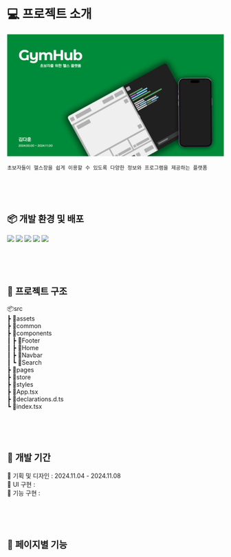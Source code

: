 # 💻 프로젝트 소개

<img src="/public/Intro.png">

`초보자들이 헬스장을 쉽게 이용할 수 있도록 다양한 정보와 프로그램을 제공하는 플랫폼`

<br><br><br>

## 📦 개발 환경 및 배포

<span>
  <img src="https://img.shields.io/badge/React-1572B6?style=flat&logo=react&logoColor=white">
  <img src="https://img.shields.io/badge/TypeScript-3178C6?style=flat&logo=typescript&logoColor=white">
  <img src="https://img.shields.io/badge/Styled_Components-DB7093?style=flat&logo=styled-components&logoColor=white">
  <img src="https://img.shields.io/badge/React_Router-CA4245?style=flat&logo=React-Router&logoColor=white">
  <img src="https://img.shields.io/badge/zustand-433E38?style=flat&logo=&logoColor=white">
</span>

<br><br><br>

## 📂 프로젝트 구조
📦src<br>
 ┣ 📂assets<br>
 ┣ 📂common<br>
 ┣ 📂components<br>
 ┃ ┣ 📂Footer<br>
 ┃ ┣ 📂Home<br>
 ┃ ┣ 📂Navbar<br>
 ┃ ┗ 📂Search<br>
 ┣ 📂pages<br>
 ┣ 📂store<br>
 ┣ 📂styles<br>
 ┣ 📜App.tsx<br>
 ┣ 📜declarations.d.ts<br>
 ┗ 📜index.tsx<br>


<br><br><br>

## 📅 개발 기간

  🌱 기획 및 디자인 : 2024.11.04 - 2024.11.08<br>
  🌱 UI 구현 : <br>
  🌱 기능 구현 : 

<br><br><br>

## 🔗 페이지별 기능
